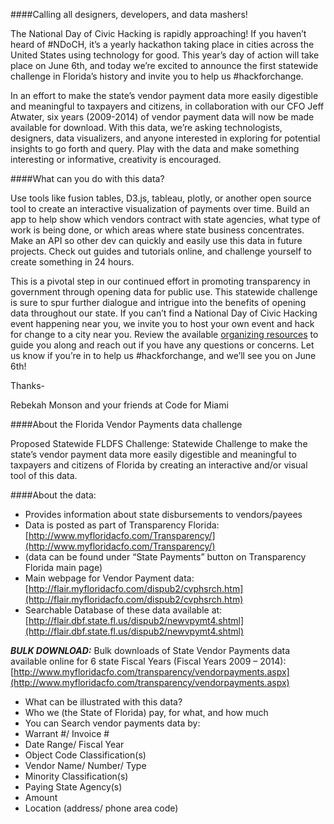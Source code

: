 ####Calling all designers, developers, and data mashers!

The National Day of Civic Hacking is rapidly approaching! If you haven’t heard of #NDoCH, it’s a yearly hackathon taking place in cities across the United States using technology for good. This year’s day of action will take place on June 6th, and today we’re excited to announce the first statewide challenge in Florida’s history and invite you to help us #hackforchange.

In an effort to make the state’s vendor payment data more easily digestible and meaningful to taxpayers and citizens, in collaboration with our CFO Jeff Atwater, six years (2009-2014) of vendor payment data will now be made available for download. With this data, we’re asking technologists, designers, data visualizers, and anyone interested in exploring for potential insights to go forth and query. Play with the data and make something interesting or informative, creativity is encouraged.

####What can you do with this data?

Use tools like fusion tables, D3.js, tableau, plotly, or another open source tool to create an interactive visualization of payments over time. Build an app to help show which vendors contract with state agencies, what type of work is being done, or which areas where state business concentrates. Make an API so other dev can quickly and easily use this data in future projects. Check out guides and tutorials online, and challenge yourself to create something in 24 hours.

This is a pivotal step in our continued effort in promoting  transparency in government through opening data for public use. This statewide challenge is sure to spur further dialogue and intrigue into the benefits of opening data throughout our state.
If you can’t find a National Day of Civic Hacking event happening near you, we invite you to host your own event and hack for change to a city near you. Review the available [organizing resources](http://hackforchange.org/organizing-resources/) to guide you along and reach out if you have any questions or concerns.
Let us know if you’re in to help us #hackforchange, and we’ll see you on June 6th!

Thanks-

Rebekah Monson and your friends at Code for Miami

####About the Florida Vendor Payments data challenge

Proposed Statewide FLDFS Challenge: Statewide Challenge to make the state’s vendor payment data more easily digestible and meaningful to taxpayers and citizens of Florida by creating an interactive and/or visual tool of this data.

####About the data:

- Provides information about state disbursements to vendors/payees
- Data is posted as part of Transparency Florida: [http://www.myfloridacfo.com/Transparency/](http://www.myfloridacfo.com/Transparency/)  
- (data can be found under “State Payments” button on Transparency Florida main page)
- Main webpage for Vendor Payment data: [http://flair.myfloridacfo.com/dispub2/cvphsrch.htm](http://flair.myfloridacfo.com/dispub2/cvphsrch.htm)
- Searchable Database of these data available at: [http://flair.dbf.state.fl.us/dispub2/newvpymt4.shtml](http://flair.dbf.state.fl.us/dispub2/newvpymt4.shtml)

***BULK DOWNLOAD:***
Bulk downloads of State Vendor Payments data available online for 6 state Fiscal Years (Fiscal Years 2009 – 2014): [http://www.myfloridacfo.com/transparency/vendorpayments.aspx](http://www.myfloridacfo.com/transparency/vendorpayments.aspx)

- What can be illustrated with this data?
- Who we (the State of Florida) pay, for what, and how much
- You can Search vendor payments data by:
- Warrant #/ Invoice #
- Date Range/ Fiscal Year
- Object Code Classification(s) 
- Vendor Name/ Number/ Type 
- Minority Classification(s) 
- Paying State Agency(s) 
- Amount 
- Location (address/ phone area code) 